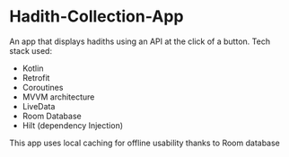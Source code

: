 # Hadith-Collection-App

An app that displays hadiths using an API at the click of a button. Tech stack used:

- Kotlin
- Retrofit
- Coroutines
- MVVM architecture
- LiveData
- Room Database
- Hilt (dependency Injection)

This app uses local caching for offline usability thanks to Room database

